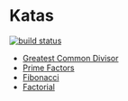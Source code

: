 # Katas

[![build status][travis_status_icon]][travis_url]

- [Greatest Common Divisor](gcd)
- [Prime Factors](prime-factors)
- [Fibonacci](fibonacci)
- [Factorial](factorial)

[travis_url]: https://travis-ci.org/holi-java/katas
[travis_status_icon]: https://travis-ci.org/holi-java/katas.svg
